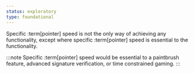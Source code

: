 ```yaml
---
status: exploratory
type: foundational
---
```


Specific :term[pointer] speed is not the only way of achieving any functionality, except where specific :term[pointer] speed is essential to the functionality.

:::note
Specific :term[pointer] speed would be essential to a paintbrush feature, advanced signature verification, or time constrained gaming.
:::